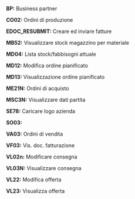 **BP:** Business partner

**CO02:** Ordini di produzione

**EDOC_RESUBMIT:** Creare ed inviare fatture

**MB52:** Visualizzare stock magazzino per materiale

**MD04:** Lista stock/fabbisogni attuale 

**MD12:** Modifica ordine pianificato

**MD13:** Visualizzazione ordine pianificato

**ME21N:** Ordini di acquisto

**MSC3N:** Visualizzare dati partita

**SE78:** Caricare logo azienda

**SO03:** 

**VA03:** Ordini di vendita

**VF03:** Vis. doc. fatturazione

**VL02n:** Modificare consegna

**VL03N:** Visualizzare consegna

**VL22:** Modifica offerta

**VL23:** Visualizza offerta

